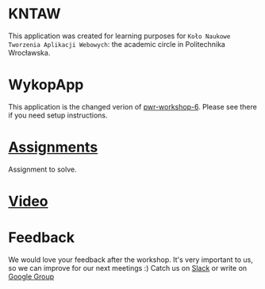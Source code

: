 # KNTAW
This application was created for learning purposes for `Koło Naukowe Tworzenia Aplikacji Webowych`: the academic circle in Politechnika Wrocławska.

# WykopApp
This application is the changed verion of [pwr-workshop-6](https://github.com/hussar-academy/pwr-workshop-6). Please see there if you need setup instructions.

# [Assignments](https://github.com/hussar-academy/pwr-workshop-7/blob/master/assignments.md)

Assignment to solve.

# [Video](https://www.youtube.com/watch?v=jMpya-G5meM)

# Feedback

We would love your feedback after the workshop. It's very important to us, so we can improve for our next meetings :)
Catch us on [Slack](https://kntaw.slack.com/messages/general/) or write on [Google Group](https://groups.google.com/forum/#!topic/kntaw/OC-8gEVeBqg)

